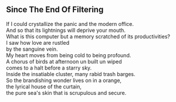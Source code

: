 Since The End Of Filtering
--------------------------
If I could crystallize the panic and the modern office.  
And so that its lightnings will deprive your mouth.  
What is this computer but a memory scratched of its productivities?  
I saw how love are rustled  
by the sanguine vein.  
My heart moves from being cold to being profound.  
A chorus of birds at afternoon un built un wiped  
comes to a halt before a starry sky.  
Inside the insatiable cluster, many rabid trash barges.  
So the brandishing wonder lives on in a orange,  
the lyrical house of the curtain,  
the pure sea's skin that is scrupulous and secure.  
